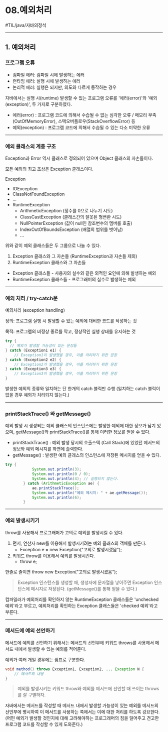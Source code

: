 # 08.예외처리

#TIL/java/자바의정석

---

## 1. 예외처리

### 프로그램 오류

- 컴파일 에러: 컴파일 시에 발생하는 에러
- 런타임 에러: 실행 시에 발생하는 에러
- 논리적 에러: 실행은 되지만, 의도와 다르게 동작하는 경우



자바에서는 실행 시(runtime) 발생할 수 있는 프로그램 오류를 '에러(error)'와 '예외(exception)', 두 가지로 구분하였다.

- 에러(error) : 프로그램 코드에 의해서 수습될 수 없는 심각한 오류 / 메모리 부족(OutOfMemoryError), 스택오버플로우(StackOverflowError) 등
- 예외(exception) : 프로그램 코드에 의해서 수습될 수 있는 다소 미약한 오류

---

### 예외 클래스의 계층 구조

Exception과 Error 역시 클래스로 정의되어 있으며 Object 클래스의 자손들이다.

모든 예외의 최고 조상은 Exception 클래스이다.



Exception

- IOException
- ClassNotFoundException
- ...
- RuntimeException
  - ArithmeticException (정수를 0으로 나누기 시도)
  - ClassCastException (클래스간의 잘못된 형변환 시도)
  - NullPointerException (값이 null인 참조변수의 멤버를 호출)
  - IndexOutOfBoundsException (배열의 범위를 벗어남)
  - ...



위와 같이 예외 클래스들은 두 그룹으로 나눌 수 있다.

1. Exception 클래스와 그 자손들 (RuntimeException과 자손들 제외)
2. RuntimeException 클래스와 그 자손들



- Exception 클래스들 - 사용자의 실수와 같은 외적인 요인에 의해 발생하는 예외
- RuntimeException 클래스들 - 프로그래머의 실수로 발생하는 예외

---

### 예외 처리 / try-catch문

예외처리 (exception handling)

정의: 프로그램 실행 시 발생할 수 있는 예외에 대비한 코드를 작성하는 것

목적: 프로그램의 비정상 종료를 막고, 정상적인 실행 상태를 유지하는 것



```java
try {
  // 예외가 발생할 가능성이 있는 문장들
} catch (Exception1 e1) {
	// Exception1이 발생했을 경우, 이를 처리하기 위한 문장
} catch (Exception2 e2) {
	// Exception2가 발생했을 경우, 이를 처리하기 위한 문장
} catch (Exception3 e3) {
	// Exception3이 발생했을 경우, 이를 처리하기 위한 문장
}
```

발생한 예외의 종류와 일치하는 단 한개의 catch 블럭만 수행 (일치하는 catch 블럭이 없을 경우 예외가 처리되지 않는다.)

---

### printStackTrace() 와 getMessage()

예외 발생 시 생성되는 예외 클래스의 인스턴스에는 발생한 예외에 대한 정보가 담겨 있으며, getMessage()와 printStackTrace()를 통해 이러한 정보를 얻을 수 있다.

- printStackTrace() : 예외 발생 당시의 호출스택 (Call Stack)에 있었던 메서드의 정보와 예외 메시지를 화면에 출력한다.
- getMessage() : 발생한 예외 클래스의 인스턴스에 저장된 메시지를 얻을 수 있다.

```java
try {
			System.out.println(3);
			System.out.println(0 / 0);
			System.out.println(4); // 실행되지 않는다.
		} catch (ArithmeticException ae) {
			ae.printStackTrace();
			System.out.println("예외 메시지: " + ae.getMessage());
			System.out.println(6);
		}
```

---

### 예외 발생시키기

throw를 사용해서 프로그래머가 고의로 예외를 발생시킬 수 있다.

1. 먼저, 연산자 new를 이용해서 발생시키려는 예외 클래스의 객체를 만든다.
   - Exception e = new Exception("고의로 발생시켰음");
2. 키워드 throw를 이용해서 예외를 발생시킨다.
   - throw e;

한줄로 줄이면 throw new Exception("고의로 발생시켰음");

> Exception 인스턴스를 생성할 때, 생성자에 문자열을 넣어주면 Exception 인스턴스에 메시지로 저장된다. (getMessage()를 통해 얻을 수 있다.)



컴파일러가 예외처리를 확인하지 않는 RuntimeException 클래스들은 'unchecked 예외'라고 부르고, 예외처리를 확인하는 Exception 클래스들은 'checked 예외'라고 부른다.

---

### 메서드에 예외 선언하기

메서드에 예외를 선언하기 위해서는 메서드의 선언부에 키워드 throws를 사용해서 메서드 내에서 발생할 수 있는 예외를 적어준다.

예외가 여러 개일 경우에는 쉼표로 구분한다.

```java
void method() throws Exception1, Exception2, ... Exception N {
	// 메서드의 내용
}
```

> 예외를 발생시키는 키워드 throw와 예외를 메서드에 선언할 때 쓰이는 throws를 잘 구별하자.



자바에서는 메서드를 작성할 때 메서드 내에서 발생할 가능성이 있는 예외를 메서드의 선언부에 명시하여 이 메서드를 사용하는 쪽에서는 이에 대한 처리를 하도록 강요한다. (어떤 예외가 발생할 것인지에 대해 고려해야하는 프로그래머의 짐을 덜어주고 견고한 프로그램 코드를 작성할 수 있게 도와준다.)





